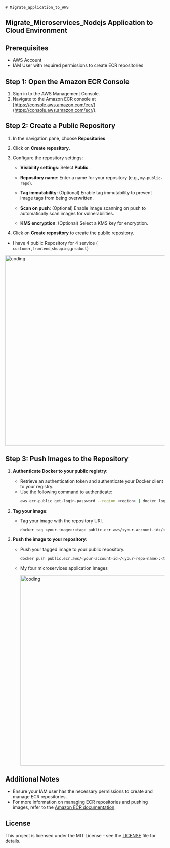     # Migrate_application_to_AWS



## Migrate_Microservices_Nodejs Application to Cloud Environment

## Prerequisites

- AWS Account
- IAM User with required permissions to create ECR repositories

## Step 1: Open the Amazon ECR Console

1. Sign in to the AWS Management Console.
2. Navigate to the Amazon ECR console at [https://console.aws.amazon.com/ecr/](https://console.aws.amazon.com/ecr/).

## Step 2: Create a Public Repository

1. In the navigation pane, choose **Repositories**.
2. Click on **Create repository**.
3. Configure the repository settings:
   - **Visibility settings**: Select **Public**.
     
   - **Repository name**: Enter a name for your repository (e.g., `my-public-repo`).
     
   - **Tag immutability**: (Optional) Enable tag immutability to prevent image tags from being overwritten.
     
   - **Scan on push**: (Optional) Enable image scanning on push to automatically scan images for vulnerabilities.
     
   - **KMS encryption**: (Optional) Select a KMS key for encryption.
     
4. Click on **Create repository** to create the public repository.

- I have 4 public Repository for 4 service ( `customer`,`frontend`,`shopping`,`product`)

<img align = "center" alt = "coding" width = "600" src = "https://blogger.googleusercontent.com/img/a/AVvXsEigo-SxBlumpOCOrREytmcHieoKXZd8FYq0XVJ3_J7BcGPD2yuCTi7679HiWh3sNq-sDeK0NCuXUMzxOkQHCG8-mdBQQoosfy_EMnuJO4PczeQ52fR2NF3sbSqQyjNKYt2IEmBe1Fftnf86-qcByM0KSQzlnYuv_lZqbPKuJyVWAvPmBqSxvBxnjDesS3Zz">

## Step 3: Push Images to the Repository

1. **Authenticate Docker to your public registry**:
   - Retrieve an authentication token and authenticate your Docker client to your registry.
   - Use the following command to authenticate:
     ```sh
     aws ecr-public get-login-password --region <region> | docker login --username AWS --password-stdin public.ecr.aws
     ```

2. **Tag your image**:
   - Tag your image with the repository URI.
     ```sh
     docker tag <your-image>:<tag> public.ecr.aws/<your-account-id>/<your-repo-name>:<tag>
     ```

3. **Push the image to your repository**:
   - Push your tagged image to your public repository.
     ```sh
     docker push public.ecr.aws/<your-account-id>/<your-repo-name>:<tag>
     ```
   - My four microservices application images
     
     <img align = "center" alt = "coding" width = "600" src = " https://blogger.googleusercontent.com/img/a/AVvXsEglOgQZkhTl416zFzYE_7u-xr_iUTw-WJ-OoDu2LXQyL3u0Jg0yQDlWWKClBWCMkVqR1-ZbJBDHhRsRFTA5Cvg8N2z0vsyi9N1K4ZeDgrfdq6s0YXhttdIWFNioPNO3OsyDH5qzSP1mqudS9gVosd_9aAWqBGFO5zNDJVUJ2--MpoXvYUU55DcEZ8K2zNIl">
       
## Additional Notes

- Ensure your IAM user has the necessary permissions to create and manage ECR repositories.
- For more information on managing ECR repositories and pushing images, refer to the [Amazon ECR documentation](https://docs.aws.amazon.com/AmazonECR/latest/userguide/what-is-ecr.html).

## License

This project is licensed under the MIT License - see the [LICENSE](LICENSE) file for details.
